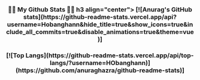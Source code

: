 <h3 align="center"> 
👩‍💻 My Github Stats 👩‍💻
  h3 align="center"> 
[![Anurag's GitHub stats](https://github-readme-stats.vercel.app/api?username=Hobanghann&hide_title=true&show_icons=true&include_all_commits=true&disable_animations=true&theme=vue)]
  <h3 align="center"> 
[![Top Langs](https://github-readme-stats.vercel.app/api/top-langs/?username=HObanghann)](https://github.com/anuraghazra/github-readme-stats)]


